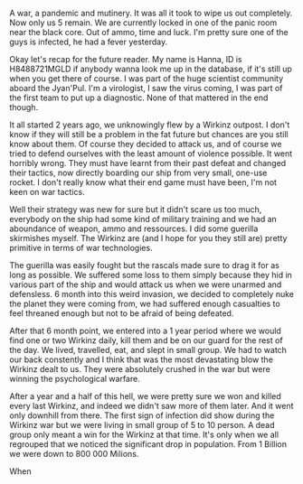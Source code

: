 A war, a pandemic and mutinery. It was all it took to wipe us out completely. Now only us 5 remain. We are currently locked in one of the panic room near the black core. Out of ammo, time and luck. I'm pretty sure one of the guys is infected, he had a fever yesterday.

Okay let's recap for the future reader.
My name is Hanna, ID is H8488721MGLD if anybody wanna look me up in the database, if it's still up when you get there of course. I was part of the huge scientist community aboard the Jyan'Pul. I'm a virologist, I saw the virus coming, I was part of the first team to put up a diagnostic. None of that mattered in the end though.

It all started 2 years ago, we unknowingly flew by a Wirkinz outpost. I don't know if they will still be a problem in the fat future but chances are you still know about them.
Of course they decided to attack us, and of course we tried to defend ourselves with the least amount of violence possible. It went horribly wrong. They must have learnt from their past defeat and changed their tactics, now directly boarding our ship from very small, one-use rocket. I don't really know what their end game must have been, I'm not keen on war tactics.

Well their strategy was new for sure but it didn't scare us too much, everybody on the ship had some kind of military training and we had an aboundance of weapon, ammo and ressources. I did some guerilla skirmishes myself. The Wirkinz are (and I hope for you they still are) pretty primitive in terms of war technologies.

The guerilla was easily fought but the rascals made sure to drag it for as long as possible. We suffered some loss to them simply because they hid in various part of the ship and would attack us when we were unarmed and defensless. 6 month into this weird invasion, we decided to completely nuke the planet they were coming from, we had suffered enough casualties to feel threaned enough but not to be afraid of being defeated. 

After that 6 month point, we entered into a 1 year period where we would find one or two Wirkinz daily, kill them and be on our guard for the rest of the day. We lived, travelled, eat, and slept in small group. We had to watch our back constently and I think that was the most devastating blow the Wirkinz dealt to us. They were absolutely crushed in the war but were winning the psychological warfare.

After a year and a half of this hell, we were pretty sure we won and killed every last Wirkinz, and indeed we didn't saw more of them later. And it went only downhill from there. The first sign of infection did show during the Wirkinz war but we were living in small group of 5 to 10 person. A dead group only meant a win for the Wirkinz at that time. It's only when we all regrouped that we noticed the significant drop in population. From 1 Billion we were down to 800 000 Milions.

When 